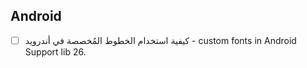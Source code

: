 ## Android
- [ ] كيفية استخدام الخطوط المُخصصة في أندرويد - custom fonts in Android Support lib 26.

